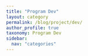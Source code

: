 ```yaml
---
title: "Program Dev"
layout: category
permalink: /blog/project/dev/
author_profile: true
taxonomy: Program Dev
sidebar:
  nav: "categories"
---
```

